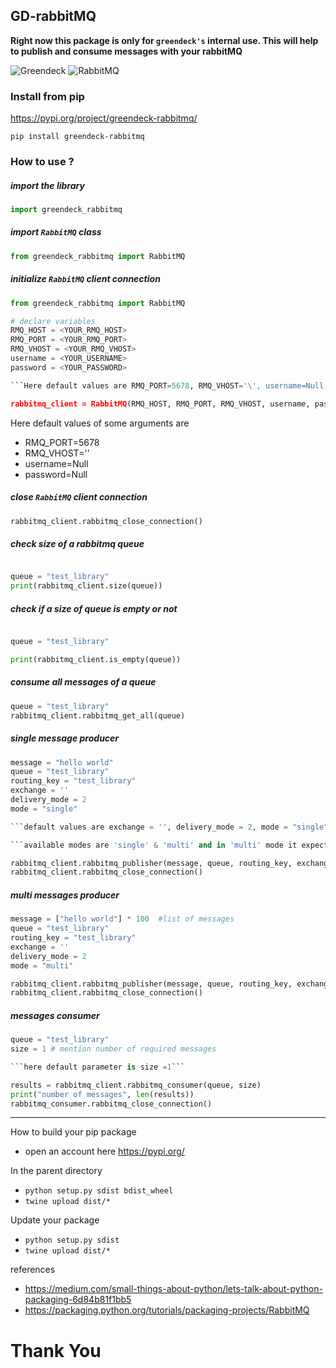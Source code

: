 GD-rabbitMQ
---
**Right now this package is only for ```greendeck's``` internal use. This will help to publish and consume messages with your rabbitMQ**

![Greendeck](https://greendeck-cdn.s3.ap-south-1.amazonaws.com/dumps/gd_transparent_blue_bg.png)  ![RabbitMQ](https://greendeck-cdn.s3.ap-south-1.amazonaws.com/dumps/rabbitmq.png)
### Install from pip
https://pypi.org/project/greendeck-rabbitmq/

```pip install greendeck-rabbitmq```


### How to use ?
##### import the library
```python
import greendeck_rabbitmq
```

##### import ```RabbitMQ``` class
```python
from greendeck_rabbitmq import RabbitMQ
```

##### initialize ```RabbitMQ``` client connection
```python
from greendeck_rabbitmq import RabbitMQ

# declare variables
RMQ_HOST = <YOUR_RMQ_HOST>
RMQ_PORT = <YOUR_RMQ_PORT>
RMQ_VHOST = <YOUR_RMQ_VHOST>
username = <YOUR_USERNAME>
password = <YOUR_PASSWORD>

```Here default values are RMQ_PORT=5678, RMQ_VHOST='\', username=Null, password=Null```

rabbitmq_client = RabbitMQ(RMQ_HOST, RMQ_PORT, RMQ_VHOST, username, password)

```
Here default values of some arguments are 
* RMQ_PORT=5678
* RMQ_VHOST='\'
* username=Null
* password=Null


##### close ```RabbitMQ``` client connection
```python
rabbitmq_client.rabbitmq_close_connection()
```
##### check size of a rabbitmq queue
```python

queue = "test_library"
print(rabbitmq_client.size(queue))
```
##### check if a size of queue is empty or not
```python

queue = "test_library"

print(rabbitmq_client.is_empty(queue))
```

##### consume all messages of a queue
```python
queue = "test_library"
rabbitmq_client.rabbitmq_get_all(queue)

```

##### single message producer
```python
message = "hello world"
queue = "test_library"
routing_key = "test_library"
exchange = ''
delivery_mode = 2
mode = "single"

```default values are exchange = '', delivery_mode = 2, mode = "single" ```

```available modes are 'single' & 'multi' and in 'multi' mode it expects message as list of messages

rabbitmq_client.rabbitmq_publisher(message, queue, routing_key, exchange, delivery_mode, mode)
rabbitmq_client.rabbitmq_close_connection()
```

##### multi messages producer
```python
message = ["hello world"] * 100  #list of messages
queue = "test_library"
routing_key = "test_library"
exchange = ''
delivery_mode = 2
mode = "multi"

rabbitmq_client.rabbitmq_publisher(message, queue, routing_key, exchange, delivery_mode, mode)
rabbitmq_client.rabbitmq_close_connection()
```

##### messages consumer
```python
queue = "test_library"
size = 1 # mention number of required messages

```here default parameter is size =1```

results = rabbitmq_client.rabbitmq_consumer(queue, size)
print("number of messages", len(results))
rabbitmq_consumer.rabbitmq_close_connection()

```

---
How to build your pip package

* open an account here https://pypi.org/

In the parent directory
* ```python setup.py sdist bdist_wheel```
* ```twine upload dist/*```

Update your package
* ```python setup.py sdist```
* ```twine upload dist/*```

references
* https://medium.com/small-things-about-python/lets-talk-about-python-packaging-6d84b81f1bb5
* https://packaging.python.org/tutorials/packaging-projects/RabbitMQ

# Thank You